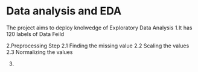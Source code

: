 # Data analysis and EDA

The project aims to deploy knolwedge of Exploratory Data Analysis 
1.It has 120 labels of Data Feild

2.Preprocessing Step
2.1 Finding the missing value 
2.2 Scaling the values 
2.3 Normalizing the values

3.
